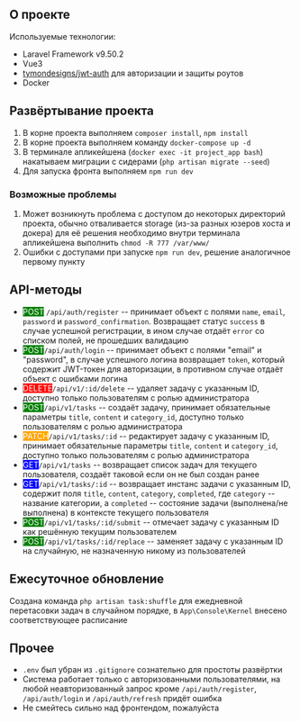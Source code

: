 ## О проекте

Используемые технологии:
- Laravel Framework v9.50.2
- Vue3
- [tymondesigns/jwt-auth](https://laravel.com/docs/session) для авторизации и защиты роутов
- Docker

## Развёртывание проекта
1. В корне проекта выполняем `composer install`, `npm install`
2. В корне проекта выполняем команду `docker-compose up -d`
3. В терминале апликейшена (`docker exec -it project_app bash`) накатываем миграции с сидерами (`php artisan migrate --seed`) 
4. Для запуска фронта выполняем `npm run dev`

### Возможные проблемы
1. Может возникнуть проблема с доступом до некоторых директорий проекта, обычно отваливается storage (из-за разных юзеров хоста и докера)
для её решения необходимо внутри терминала апликейшена выполнить `chmod -R 777 /var/www/`
2. Ошибки с доступами при запуске  `npm run dev`, решение аналогичное первому пункту

## API-методы

* <span style="background: green; color: white">POST</span> `/api/auth/register` -- принимает объект с полями `name`, `email`, `password` и `password_confirmation`. 
Возвращает статус `success` в случае успешной регистрации, в ином случае отдаёт `error` со списком полей, не прошедших валидацию
* <span style="background: green; color: white">POST</span>`/api/auth/login` -- принимает объект с полями "email" и "password", в случае успешного логина возвращает `token`, который содержит JWT-токен для авторизации, в противном случае отдаёт объект с ошибками логина
* <span style="background: red; color: white">DELETE</span>`/api/v1/:id/delete` -- удаляет задачу с указанным ID, доступно только пользователям с ролью администратора
* <span style="background: green; color: white">POST</span>`/api/v1/tasks` -- создаёт задачу, принимает обязательные параметры `title`, `content` и `category_id`, доступно только пользователям с ролью администратора
* <span style="background: orange; color: white">PATCH</span>`/api/v1/tasks/:id` -- редактирует задачу с указанным ID, принимает обязательные параметры `title`, `content` и `category_id`, доступно только пользователям с ролью администратора
* <span style="background: blue; color: white">GET</span>`/api/v1/tasks` -- возвращает список задач для текущего пользователя, создаёт таковой если он не был создан ранее
* <span style="background: blue; color: white">GET</span>`/api/v1/tasks/:id` -- возвращает инстанс задачи с указанным ID, содержит поля `title`, `content`, `category`, `completed`, где `category` -- название категории, а `completed` -- состояние задачи (выполнена/не выполнена) в контексте текущего пользователя
* <span style="background: green; color: white">POST</span>`/api/v1/tasks/:id/submit` -- отмечает задачу с указанным ID как решённую текущим пользователем
* <span style="background: green; color: white">POST</span>`/api/v1/tasks/:id/replace` -- заменяет задачу с указанным ID на случайную, не назначенную никому из пользователей


## Ежесуточное обновление

Создана команда `php artisan task:shuffle` для ежедневной перетасовки задач в случайном порядке, в `App\Console\Kernel` внесено соответствующее расписание

## Прочее

* `.env` был убран из `.gitignore` сознательно для простоты развёртки
* Система работает только с авторизованными пользователями, на любой неавторизованный запрос кроме `/api/auth/register`, `/api/auth/login` и `/api/auth/refresh` придёт ошибка
* Не смейтесь сильно над фронтендом, пожалуйста
